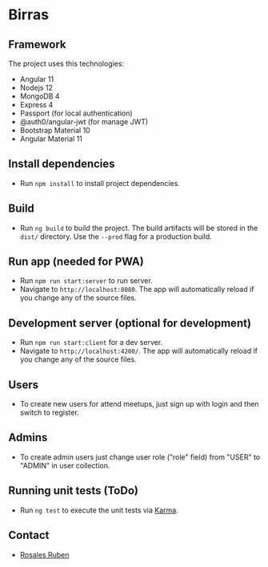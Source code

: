 # Birras

## Framework

The project uses this technologies:

- Angular 11
- Nodejs 12
- MongoDB 4
- Express 4
- Passport (for local authentication)
- @auth0/angular-jwt (for manage JWT)
- Bootstrap Material 10
- Angular Material 11

## Install dependencies

- Run `npm install` to install project dependencies.

## Build

- Run `ng build` to build the project. The build artifacts will be stored in the `dist/` directory. Use the `--prod` flag for a production build.

## Run app (needed for PWA)

- Run `npm run start:server` to run server.
- Navigate to `http://localhost:8080`. The app will automatically reload if you change any of the source files.

## Development server (optional for development)

- Run `npm run start:client` for a dev server.
- Navigate to `http://localhost:4200/`. The app will automatically reload if you change any of the source files.

## Users
- To create new users for attend meetups, just sign up with login and then switch to register.

## Admins
- To create admin users just change user role ("role" field) from "USER" to "ADMIN" in user collection.

## Running unit tests (ToDo)

- Run `ng test` to execute the unit tests via [Karma](https://karma-runner.github.io).

## Contact

- [Rosales Ruben](rosalesruben@gmail.com)